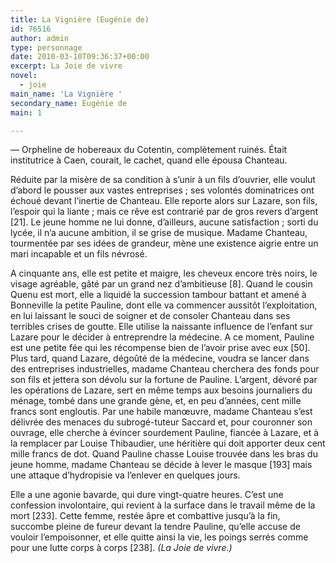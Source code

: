 ```yaml
---
title: La Vignière (Eugénie de)
id: 76516
author: admin
type: personnage
date: 2010-03-10T09:36:37+00:00
excerpt: La Joie de vivre
novel:
  - joie
main_name: 'La Vignière '
secondary_name: Eugénie de
main: 1

---
```

— Orpheline de hobereaux du Cotentin, complètement ruinés. Était institutrice à Caen, courait, le cachet, quand elle épousa Chanteau.

Réduite par la misère de sa condition à s&rsquo;unir à un fils d&rsquo;ouvrier, elle voulut d&rsquo;abord le pousser aux vastes entreprises ; ses volontés dominatrices ont échoué devant l&rsquo;inertie de Chanteau. Elle reporte alors sur Lazare, son fils, l&rsquo;espoir qui la liante ; mais ce rêve est contrarié par de gros revers d&rsquo;argent [21]. Le jeune homme ne lui donne, d&rsquo;ailleurs, aucune satisfaction ; sorti du lycée, il n&rsquo;a aucune ambition, il se grise de musique. Madame Chanteau, tourmentée par ses idées de grandeur, mène une existence aigrie entre un mari incapable et un fils névrosé.

A cinquante ans, elle est petite et maigre, les cheveux encore très noirs, le visage agréable, gâté par un grand nez d&rsquo;ambitieuse [8]. Quand le cousin Quenu est mort, elle a liquidé la succession tambour battant et amené à Bonneville la petite Pauline, dont elle va commencer aussitôt l&rsquo;exploitation, en lui laissant le souci de soigner et de consoler Chanteau dans ses terribles crises de goutte. Elle utilise la naissante influence de l&rsquo;enfant sur Lazare pour le décider à entreprendre la médecine. A ce moment, Pauline est une petite fée qui les récompense bien de l&rsquo;avoir prise avec eux [50]. Plus tard, quand Lazare, dégoûté de la médecine, voudra se lancer dans des entreprises industrielles, madame Chanteau cherchera des fonds pour son fils et jettera son dévolu sur la fortune de Pauline. L&rsquo;argent, dévoré par les opérations de Lazare, sert en même temps aux besoins journaliers du ménage, tombé dans une grande gène, et, en peu d&rsquo;années, cent mille francs sont engloutis. Par une habile manœuvre, madame Chanteau s&rsquo;est délivrée des menaces du subrogé-tuteur Saccard et, pour couronner son ouvrage, elle cherche à évincer sourdement Pauline, fiancée à Lazare, et à la remplacer par Louise Thibaudier, une héritière qui doit apporter deux cent mille francs de dot. Quand Pauline chasse Louise trouvée dans les bras du jeune homme, madame Chanteau se décide à lever le masque [193] mais une attaque d&rsquo;hydropisie va l&rsquo;enlever en quelques jours.

Elle a une agonie bavarde, qui dure vingt-quatre heures. C&rsquo;est une confession involontaire, qui revient à la surface dans le travail même de la mort [233]. Cette femme, restée âpre et combattive jusqu&rsquo;à la fin, succombe pleine de fureur devant la tendre Pauline, qu&rsquo;elle accuse de vouloir l&rsquo;empoisonner, et elle quitte ainsi la vie, les poings serrés comme pour une lutte corps à corps [238]. _(La Joie de vivre.)_